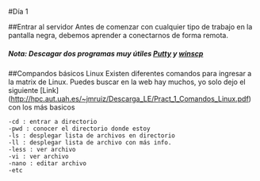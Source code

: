 #Día 1

##Entrar al servidor
Antes de comenzar con cualquier tipo de trabajo en la pantalla negra, debemos aprender a conectarnos de forma remota. 
##### Nota: Descagar dos programas muy útiles [Putty](https://www.chiark.greenend.org.uk/~sgtatham/putty/latest.html) y [winscp](https://winscp.net/eng/download.php)

##Compandos básicos Linux
Existen diferentes comandos para ingresar a la matrix de Linux. Puedes buscar en la web hay muchos, yo solo dejo el siguiente [Link] (http://hpc.aut.uah.es/~jmruiz/Descarga_LE/Pract_1_Comandos_Linux.pdf) con los más basicos

```
-cd : entrar a directorio
-pwd : conocer el directorio donde estoy
-ls : desplegar lista de archivos en directorio
-ll : desplegar lista de archivo con más info.
-less : ver archivo 
-vi : ver archivo
-nano : editar archivo
-etc
```
